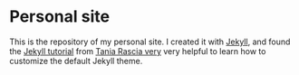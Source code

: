 # Personal site

This is the repository of my personal site. I created it with [Jekyll](https://jekyllrb.com/), and found the [Jekyll tutorial](https://www.taniarascia.com/make-a-static-website-with-jekyll/) from [Tania Rascia very](https://www.taniarascia.com/) very helpful to learn how to customize the default Jekyll theme.
